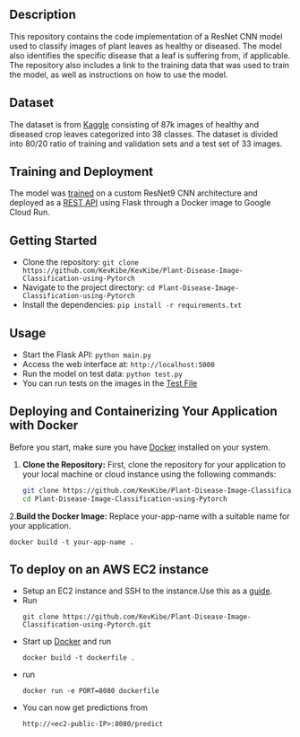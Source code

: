 ## Description
This repository contains the code implementation of a ResNet CNN model used to classify images of plant leaves as healthy or diseased. The model also identifies the specific disease that a leaf is suffering from, if applicable. The repository also includes a link to the training data that was used to train the model, as well as instructions on how to use the model.

## Dataset
The dataset is from [Kaggle](https://www.kaggle.com/datasets/vipoooool/new-plant-diseases-dataset) consisting of 87k images of healthy and diseased crop leaves categorized into 38 classes. The dataset is divided into 80/20 ratio of training and validation sets and a test set of 33 images.

## Training and Deployment
The model was [trained](https://github.com/KevKibe/Plant-Disease-Image-Classification-using-Pytorch/blob/main/plant-disease-classification-resnet19.ipynb) on a custom ResNet9 CNN architecture and deployed as a [REST API](https://github.com/KevKibe/Plant-Disease-Image-Classification-using-Pytorch/blob/main/main.py) using Flask through a Docker image to Google Cloud Run. 

## Getting Started
- Clone the repository: `git clone https://github.com/KevKibe/KevKibe/Plant-Disease-Image-Classification-using-Pytorch`
- Navigate to the project directory: `cd Plant-Disease-Image-Classification-using-Pytorch`
- Install the dependencies: `pip install -r requirements.txt`

## Usage
- Start the Flask API: `python main.py`
- Access the web interface at: `http://localhost:5000`
- Run the model on test data: `python test.py`
- You can run tests on the images in the [Test File](https://github.com/KevKibe/Plant-Disease-Image-Classification-using-Pytorch/tree/main/test)
  
## Deploying and Containerizing Your Application with Docker

Before you start, make sure you have [Docker](https://www.docker.com/get-started) installed on your system. 

1. **Clone the Repository:** First, clone the repository for your application to your local machine or cloud instance using the following commands:
   ```sh
   git clone https://github.com/KevKibe/Plant-Disease-Image-Classification-using-Pytorch.git
   cd Plant-Disease-Image-Classification-using-Pytorch
2.**Build the Docker Image:** Replace your-app-name with a suitable name for your application.
   ```
   docker build -t your-app-name .

 ```
   



## To deploy on an AWS EC2 instance
- Setup an EC2 instance and SSH to the instance.Use this as a [guide](https://www.machinelearningplus.com/deployment/deploy-ml-model-aws-ec2-instance/).
- Run
   ```
  git clone https://github.com/KevKibe/Plant-Disease-Image-Classification-using-Pytorch.git
  ```
- Start up [Docker](https://docs.docker.com) and run
  ```
  docker build -t dockerfile .
  ```
- run
  ```
  docker run -e PORT=8080 dockerfile
  ```
- You can now get predictions from
  ```
  http://<ec2-public-IP>:8080/predict
  ```
